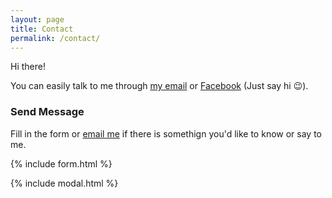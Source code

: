 ```yaml
---
layout: page
title: Contact
permalink: /contact/
---
```


Hi there!

You can easily talk to me through [my email](mailto:{{site.email}}) or [Facebook](fb.com/giovaninppc) (Just say hi 😉).

### Send Message

Fill in the form or [email me](mailto:{{site.email}}) if there is somethign you'd like to know or say to me.

{% include form.html %}

{% include modal.html %}
